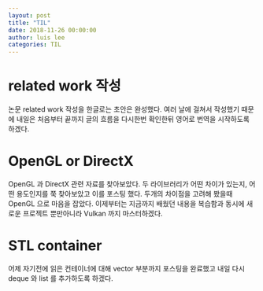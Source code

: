 ```yaml
---
layout: post
title: "TIL"
date: 2018-11-26 00:00:00
author: luis lee
categories: TIL
---
```


# related work 작성

논문 related work 작성을 한글로는 초안은 완성했다.
여러 날에 걸쳐서 작성했기 때문에 내일은 처음부터 끝까지 글의 흐름을 다시한번 확인한뒤
영어로 번역을 시작하도록 하겠다.

# OpenGL or DirectX

OpenGL 과 DirectX 관련 자료를 찾아보았다.
두 라이브러리가 어떤 차이가 있는지, 어떤 용도인지를 쭉 찾아보았고 이를 포스팅 했다.
두개의 차이점을 고려해 봤을때 OpenGL 으로 마음을 잡았다.
이제부터는 지금까지 배웠던 내용을 복습함과 동시에 새로운 프로젝트 뿐만아니라 Vulkan 까지 마스터하겠다.

# STL container

어제 자기전에 읽은 컨테이너에 대해 vector 부분까지 포스팅을 완료했고 내일 다시 deque 와 list 를 추가하도록 하겠다.

